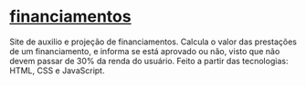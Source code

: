 # <a href="https://amandams09.github.io/financiamentos/">financiamentos</a>
Site de auxilio e projeção de financiamentos. Calcula o valor das prestações de um financiamento, e informa se está aprovado ou não, visto que não devem passar de 30% da renda do usuário.
Feito a partir das tecnologias: HTML, CSS e JavaScript.
